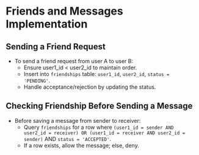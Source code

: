 # Friends and Messages Implementation

## Sending a Friend Request

- To send a friend request from user A to user B:
  - Ensure user1_id < user2_id to maintain order.
  - Insert into `friendships` table: `user1_id`, `user2_id`, `status = 'PENDING'`.
  - Handle acceptance/rejection by updating the status.

## Checking Friendship Before Sending a Message

- Before saving a message from sender to receiver:
  - Query `friendships` for a row where `(user1_id = sender AND user2_id = receiver) OR (user1_id = receiver AND user2_id = sender)` AND `status = 'ACCEPTED'`.
  - If a row exists, allow the message; else, deny.
